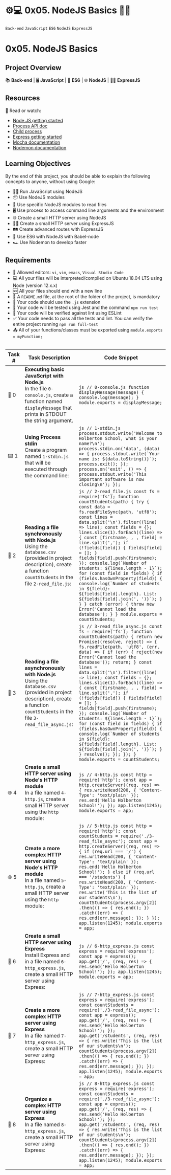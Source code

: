 # ⚙️💻 0x05. NodeJS Basics 🚀💡
`Back-end` `JavaScript` `ES6` `NodeJS` `ExpressJS`

# 0x05. NodeJS Basics

## Project Overview

📚 **Back-end** | 🖥 **JavaScript** | 🚀 **ES6** | 🌐 **NodeJS** | 🏃‍♂️ **ExpressJS**

## Resources

📖 Read or watch:

- [Node JS getting started](https://nodejs.dev/learn)
- [Process API doc](https://nodejs.org/api/process.html)
- [Child process](https://nodejs.org/api/child_process.html)
- [Express getting started](https://expressjs.com/en/starter/installing.html)
- [Mocha documentation](https://mochajs.org/)
- [Nodemon documentation](https://nodemon.io/)

## Learning Objectives

By the end of this project, you should be able to explain the following concepts to anyone, without using Google:

- 🏃‍♂️ Run JavaScript using NodeJS
- 📦 Use NodeJS modules
- 📄 Use specific NodeJS modules to read files
- 🖥 Use process to access command line arguments and the environment
- 🌐 Create a small HTTP server using NodeJS
- 🏃‍♂️ Create a small HTTP server using ExpressJS
- 🛤 Create advanced routes with ExpressJS
- 🚀 Use ES6 with NodeJS with Babel-node
- 🏎 Use Nodemon to develop faster

## Requirements

- 📝 Allowed editors: `vi`, `vim`, `emacs`, `Visual Studio Code`
- 💻 All your files will be interpreted/compiled on Ubuntu 18.04 LTS using Node (version 12.x.x)
- 🆕 All your files should end with a new line
- 📄 A `README.md` file, at the root of the folder of the project, is mandatory
- 📂 Your code should use the `.js` extension
- 🧪 Your code will be tested using Jest and the command `npm run test`
- 🧹 Your code will be verified against lint using ESLint
- ✅ Your code needs to pass all the tests and lint. You can verify the entire project running `npm run full-test`
- 📤 All of your functions/classes must be exported using `module.exports = myFunction;`
<br></br>

| Task # | Task Description | Code Snippet |
|--------|-------------------|--------------|
| 📜 0 | **Executing basic JavaScript with Node.js**<br>In the file `0-console.js`, create a function named `displayMessage` that prints in STDOUT the string argument. | ```js // 0-console.js function displayMessage(message) { console.log(message); } module.exports = displayMessage; ``` |
| ⌨️ 1 | **Using Process stdin**<br>Create a program named `1-stdin.js` that will be executed through the command line: | ```js // 1-stdin.js process.stdout.write('Welcome to Holberton School, what is your name?\n'); process.stdin.on('data', (data) => { process.stdout.write(`Your name is: ${data.toString()}`); process.exit(); }); process.on('exit', () => { process.stdout.write('This important software is now closing\n'); }); ``` |
| 📂 2 | **Reading a file synchronously with Node.js**<br>Using the `database.csv` (provided in project description), create a function `countStudents` in the file `2-read_file.js`: | ```js // 2-read_file.js const fs = require('fs'); function countStudents(path) { try { const data = fs.readFileSync(path, 'utf8'); const lines = data.split('\n').filter((line) => line); const fields = {}; lines.slice(1).forEach((line) => { const [firstname, , , field] = line.split(','); if (!fields[field]) { fields[field] = []; } fields[field].push(firstname); }); console.log(`Number of students: ${lines.length - 1}`); for (const field in fields) { if (fields.hasOwnProperty(field)) { console.log(`Number of students in ${field}: ${fields[field].length}. List: ${fields[field].join(', ')}`); } } } catch (error) { throw new Error('Cannot load the database'); } } module.exports = countStudents; ``` |
| 📂 3 | **Reading a file asynchronously with Node.js**<br>Using the `database.csv` (provided in project description), create a function `countStudents` in the file `3-read_file_async.js`: | ```js // 3-read_file_async.js const fs = require('fs'); function countStudents(path) { return new Promise((resolve, reject) => { fs.readFile(path, 'utf8', (err, data) => { if (err) { reject(new Error('Cannot load the database')); return; } const lines = data.split('\n').filter((line) => line); const fields = {}; lines.slice(1).forEach((line) => { const [firstname, , , field] = line.split(','); if (!fields[field]) { fields[field] = []; } fields[field].push(firstname); }); console.log(`Number of students: ${lines.length - 1}`); for (const field in fields) { if (fields.hasOwnProperty(field)) { console.log(`Number of students in ${field}: ${fields[field].length}. List: ${fields[field].join(', ')}`); } } resolve(); }); }); } module.exports = countStudents; ``` |
| 🌐 4 | **Create a small HTTP server using Node's HTTP module**<br>In a file named `4-http.js`, create a small HTTP server using the `http` module: | ```js // 4-http.js const http = require('http'); const app = http.createServer((req, res) => { res.writeHead(200, { 'Content-Type': 'text/plain' }); res.end('Hello Holberton School!'); }); app.listen(1245); module.exports = app; ``` |
| 🌐 5 | **Create a more complex HTTP server using Node's HTTP module**<br>In a file named `5-http.js`, create a small HTTP server using the `http` module: | ```js // 5-http.js const http = require('http'); const countStudents = require('./3-read_file_async'); const app = http.createServer((req, res) => { if (req.url === '/') { res.writeHead(200, { 'Content-Type': 'text/plain' }); res.end('Hello Holberton School!'); } else if (req.url === '/students') { res.writeHead(200, { 'Content-Type': 'text/plain' }); res.write('This is the list of our students\n'); countStudents(process.argv[2]) .then(() => { res.end(); }) .catch((err) => { res.end(err.message); }); } }); app.listen(1245); module.exports = app; ``` |
| 🚀 6 | **Create a small HTTP server using Express**<br>Install Express and in a file named `6-http_express.js`, create a small HTTP server using Express: | ```js // 6-http_express.js const express = require('express'); const app = express(); app.get('/', (req, res) => { res.send('Hello Holberton School!'); }); app.listen(1245); module.exports = app; ``` |
| 🚀 7 | **Create a more complex HTTP server using Express**<br>In a file named `7-http_express.js`, create a small HTTP server using Express: | ```js // 7-http_express.js const express = require('express'); const countStudents = require('./3-read_file_async'); const app = express(); app.get('/', (req, res) => { res.send('Hello Holberton School!'); }); app.get('/students', (req, res) => { res.write('This is the list of our students\n'); countStudents(process.argv[2]) .then(() => { res.end(); }) .catch((err) => { res.end(err.message); }); }); app.listen(1245); module.exports = app; ``` |
| 🚀 8 | **Organize a complex HTTP server using Express**<br>In a file named `8-http_express.js`, create a small HTTP server using Express: | ```js // 8-http_express.js const express = require('express'); const countStudents = require('./3-read_file_async'); const app = express(); app.get('/', (req, res) => { res.send('Hello Holberton School!'); }); app.get('/students', (req, res) => { res.write('This is the list of our students\n'); countStudents(process.argv[2]) .then(() => { res.end(); }) .catch((err) => { res.end(err.message); }); }); app.listen(1245); module.exports = app; ``` |
